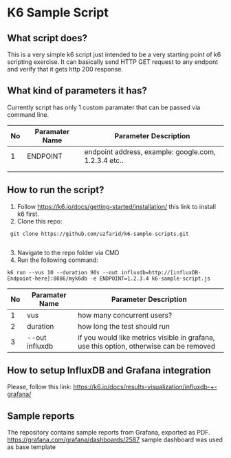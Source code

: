 # K6 Sample Script

## What script does?

This is a very simple k6 script just intended to be a very starting point of k6 scripting exercise.
It can basically send HTTP GET request to any endpont and verify that it gets http 200 response.

## What kind of parameters it has?

Currently script has only 1 custom paramater that can be passed via command line. 

| No | Paramater Name | Parameter Description                                |
|----|----------------|------------------------------------------------------|
| 1  | ENDPOINT       | endpoint address, example: google.com, 1.2.3.4 etc.. |
|    |                |                                                      |
|    |                |                                                      |

## How to run the script?

1. Follow https://k6.io/docs/getting-started/installation/ this link to install k6 first. 
2. Clone this repo: 

```
 git clone https://github.com/uzfarid/k6-sample-scripts.git 
 
```
3. Navigate to the repo folder via CMD
4. Run the following command:

```
k6 run --vus 10 --duration 90s --out influxdb=http://[influxDB-Endpoint-here]:8086/myk6db -e ENDPOINT=1.2.3.4 k6-sample-script.js
```

| No | Paramater Name | Parameter Description                                |
|----|----------------|------------------------------------------------------|
| 1  | vus       | how many concurrent users?|
|  2  |       duration         |     how long the test should run                                                 |
|   3 |          --out influxdb      |      if you would like metrics visible in grafana, use this option, otherwise can be removed                                                |
## How to setup InfluxDB and Grafana integration

Please, follow this link:
https://k6.io/docs/results-visualization/influxdb-+-grafana/

## Sample reports

The repository contains sample reports from Grafana, exported as PDF. https://grafana.com/grafana/dashboards/2587 sample dashboard was used as base template
